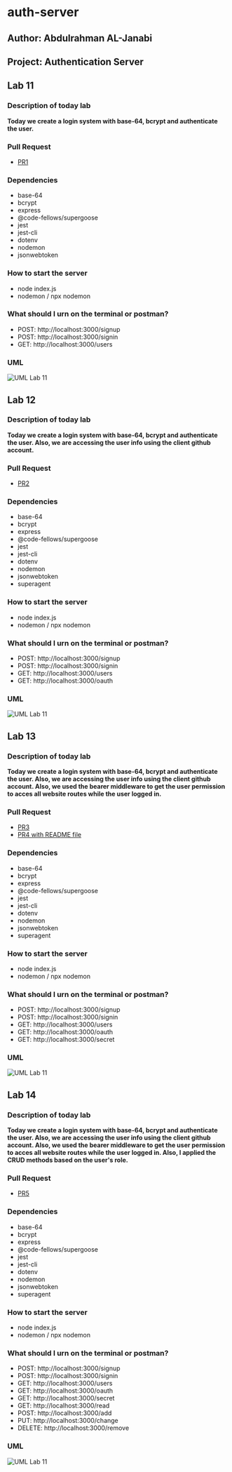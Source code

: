 # auth-server

## Author: Abdulrahman AL-Janabi
## Project: Authentication Server

## Lab 11

### Description of today lab
**Today we create a login system with base-64, bcrypt and authenticate the user.**

### Pull Request
- [PR1](https://github.com/Janabi/auth-server/pull/1)

### Dependencies
- base-64
- bcrypt
- express
- @code-fellows/supergoose
- jest
- jest-cli
- dotenv
- nodemon
- jsonwebtoken

### How to start the server
- node index.js
- nodemon / npx nodemon

### What should I urn on the terminal or postman?
- POST: http://localhost:3000/signup
- POST: http://localhost:3000/signin
- GET: http://localhost:3000/users

### UML
![UML Lab 11](./uml/uml-lab-11.png)


## Lab 12

### Description of today lab
**Today we create a login system with base-64, bcrypt and authenticate the user. Also, we are accessing the user info using the client github account.**

### Pull Request
- [PR2](https://github.com/Janabi/auth-server/pull/2)

### Dependencies
- base-64
- bcrypt
- express
- @code-fellows/supergoose
- jest
- jest-cli
- dotenv
- nodemon
- jsonwebtoken
- superagent

### How to start the server
- node index.js
- nodemon / npx nodemon

### What should I urn on the terminal or postman?
- POST: http://localhost:3000/signup
- POST: http://localhost:3000/signin
- GET: http://localhost:3000/users
- GET: http://localhost:3000/oauth

### UML
![UML Lab 11](./uml/uml-lab-12.png)


## Lab 13

### Description of today lab
**Today we create a login system with base-64, bcrypt and authenticate the user. Also, we are accessing the user info using the client github account. Also, we used the bearer middleware to get the user permission to acces all website routes while the user logged in.**

### Pull Request
- [PR3](https://github.com/Janabi/auth-server/pull/3)
- [PR4 with README file](https://github.com/Janabi/auth-server/pull/4)

### Dependencies
- base-64
- bcrypt
- express
- @code-fellows/supergoose
- jest
- jest-cli
- dotenv
- nodemon
- jsonwebtoken
- superagent

### How to start the server
- node index.js
- nodemon / npx nodemon

### What should I urn on the terminal or postman?
- POST: http://localhost:3000/signup
- POST: http://localhost:3000/signin
- GET: http://localhost:3000/users
- GET: http://localhost:3000/oauth
- GET: http://localhost:3000/secret

### UML
![UML Lab 11](./uml/uml-lab-13.png)


## Lab 14

### Description of today lab
**Today we create a login system with base-64, bcrypt and authenticate the user. Also, we are accessing the user info using the client github account. Also, we used the bearer middleware to get the user permission to acces all website routes while the user logged in. Also, I applied the CRUD methods based on the user's role.**

### Pull Request
- [PR5](https://github.com/Janabi/auth-server/pull/5)

### Dependencies
- base-64
- bcrypt
- express
- @code-fellows/supergoose
- jest
- jest-cli
- dotenv
- nodemon
- jsonwebtoken
- superagent

### How to start the server
- node index.js
- nodemon / npx nodemon

### What should I urn on the terminal or postman?
- POST: http://localhost:3000/signup
- POST: http://localhost:3000/signin
- GET: http://localhost:3000/users
- GET: http://localhost:3000/oauth
- GET: http://localhost:3000/secret
- GET: http://localhost:3000/read
- POST: http://localhost:3000/add
- PUT: http://localhost:3000/change
- DELETE: http://localhost:3000/remove

### UML
![UML Lab 11](./uml/uml-lab-14.png)